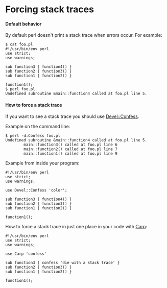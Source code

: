 # Forcing stack traces

#### Default behavior

By default perl doesn't print a stack trace when errors occur.  For example:

    $ cat foo.pl
    #!/usr/bin/env perl
    use strict;
    use warnings;

    sub function3 { function4() }
    sub function2 { function3() }
    sub function1 { function2() }

    function1();
    $ perl foo.pl 
    Undefined subroutine &main::function4 called at foo.pl line 5.

#### How to force a stack trace
If you want to see a stack trace you should use [Devel::Confess](https://metacpan.org/pod/Devel::Confess).

Example on the command line:

    $ perl -d:Confess foo.pl
    Undefined subroutine &main::function4 called at foo.pl line 5.
            main::function3() called at foo.pl line 6
            main::function2() called at foo.pl line 7
            main::function1() called at foo.pl line 9

Example from inside your program:

    #!/usr/bin/env perl
    use strict;
    use warnings;

    use Devel::Confess 'color';

    sub function3 { function4() }
    sub function2 { function3() }
    sub function1 { function2() }

    function1();

How to force a stack trace in just one place in your code with
[Carp](https://metacpan.org/pod/Carp):

    #!/usr/bin/env perl
    use strict;
    use warnings;

    use Carp 'confess'

    sub function3 { confess 'die with a stack trace' }
    sub function2 { function3() }
    sub function1 { function2() }

    function1();
